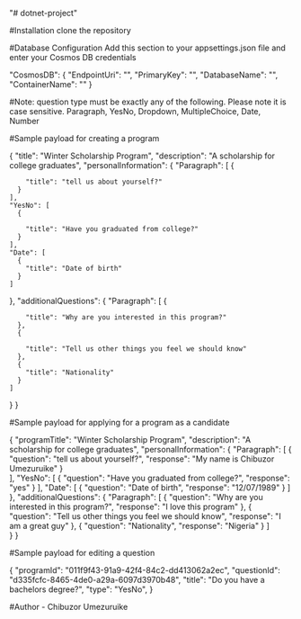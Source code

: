 "# dotnet-project" 

#Installation
clone the repository

#Database Configuration
Add this section to your appsettings.json file and enter your Cosmos DB credentials

"CosmosDB": { "EndpointUri": "", "PrimaryKey": "", "DatabaseName": "", "ContainerName": "" }

#Note: question type must be exactly any of the following. Please note it is case sensitive. 
Paragraph, YesNo, Dropdown, MultipleChoice, Date, Number

#Sample payload for creating a program

{
  "title": "Winter Scholarship Program",
  "description": "A scholarship for college graduates",
  "personalInformation": {
    "Paragraph": [
      {
        
        "title": "tell us about yourself?"
      }
    ],
    "YesNo": [
      {
        
        "title": "Have you graduated from college?"
      }
    ],
    "Date": [
      {       
        "title": "Date of birth"
      }
    ]
  },
  "additionalQuestions": {
    "Paragraph": [
      {
        
        "title": "Why are you interested in this program?"
      },
      {
        
        "title": "Tell us other things you feel we should know"
      },
      {       
        "title": "Nationality"
      }
    ]   
  }
}

#Sample payload for applying for a program as a candidate


{
  "programTitle": "Winter Scholarship Program",
  "description": "A scholarship for college graduates",
  "personalInformation": {
    "Paragraph": [
      {
        "question": "tell us about yourself?",
        "response": "My name is Chibuzor Umezuruike"
      }     
    ],
    "YesNo": [
      {
        "question": "Have you graduated from college?",
        "response": "yes"
      }
    ],
    "Date": [
      {
        "question": "Date of birth",
        "response": "12/07/1989"
      }
    ]
  },
  "additionalQuestions": {
    "Paragraph": [
      {
        "question": "Why are you interested in this program?",
        "response": "I love this program"
      },
      {
        "question": "Tell us other things you feel we should know",
        "response": "I am a great guy"
      },
      {
        "question": "Nationality",
        "response": "Nigeria"
      }
    ]   
  }
}

#Sample payload for editing a question

 {
  "programId": "011f9f43-91a9-42f4-84c2-dd413062a2ec",
  "questionId": "d335fcfc-8465-4de0-a29a-6097d3970b48",
  "title": "Do you have a bachelors degree?",
  "type": "YesNo",
  }

#Author - Chibuzor Umezuruike
